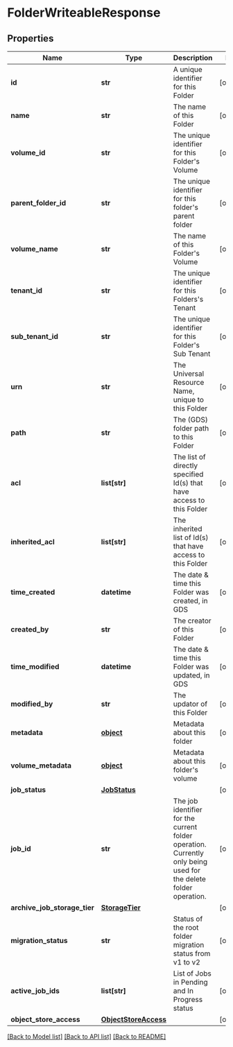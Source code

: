 # FolderWriteableResponse

## Properties
Name | Type | Description | Notes
------------ | ------------- | ------------- | -------------
**id** | **str** | A unique identifier for this Folder | [optional] 
**name** | **str** | The name of this Folder | [optional] 
**volume_id** | **str** | The unique identifier for this Folder&#39;s Volume | [optional] 
**parent_folder_id** | **str** | The unique identifier for this folder&#39;s parent folder | [optional] 
**volume_name** | **str** | The name of this Folder&#39;s Volume | [optional] 
**tenant_id** | **str** | The unique identifier for this Folders&#39;s Tenant | [optional] 
**sub_tenant_id** | **str** | The unique identifier for this Folder&#39;s Sub Tenant | [optional] 
**urn** | **str** | The Universal Resource Name, unique to this Folder | [optional] 
**path** | **str** | The (GDS) folder path to this Folder | [optional] 
**acl** | **list[str]** | The list of directly specified Id(s) that have access to this Folder | [optional] 
**inherited_acl** | **list[str]** | The inherited list of Id(s) that have access to this Folder | [optional] 
**time_created** | **datetime** | The date &amp; time this Folder was created, in GDS | [optional] 
**created_by** | **str** | The creator of this Folder | [optional] 
**time_modified** | **datetime** | The date &amp; time this Folder was updated, in GDS | [optional] 
**modified_by** | **str** | The updator of this Folder | [optional] 
**metadata** | [**object**](.md) | Metadata about this folder | [optional] 
**volume_metadata** | [**object**](.md) | Metadata about this folder&#39;s volume | [optional] 
**job_status** | [**JobStatus**](JobStatus.md) |  | [optional] 
**job_id** | **str** | The job identifier for the current folder operation. Currently only being used for the delete folder operation. | [optional] 
**archive_job_storage_tier** | [**StorageTier**](StorageTier.md) |  | [optional] 
**migration_status** | **str** | Status of the root folder migration status from v1 to v2 | [optional] 
**active_job_ids** | **list[str]** | List of Jobs in Pending and In Progress status | [optional] 
**object_store_access** | [**ObjectStoreAccess**](ObjectStoreAccess.md) |  | [optional] 

[[Back to Model list]](../README.md#documentation-for-models) [[Back to API list]](../README.md#documentation-for-api-endpoints) [[Back to README]](../README.md)


